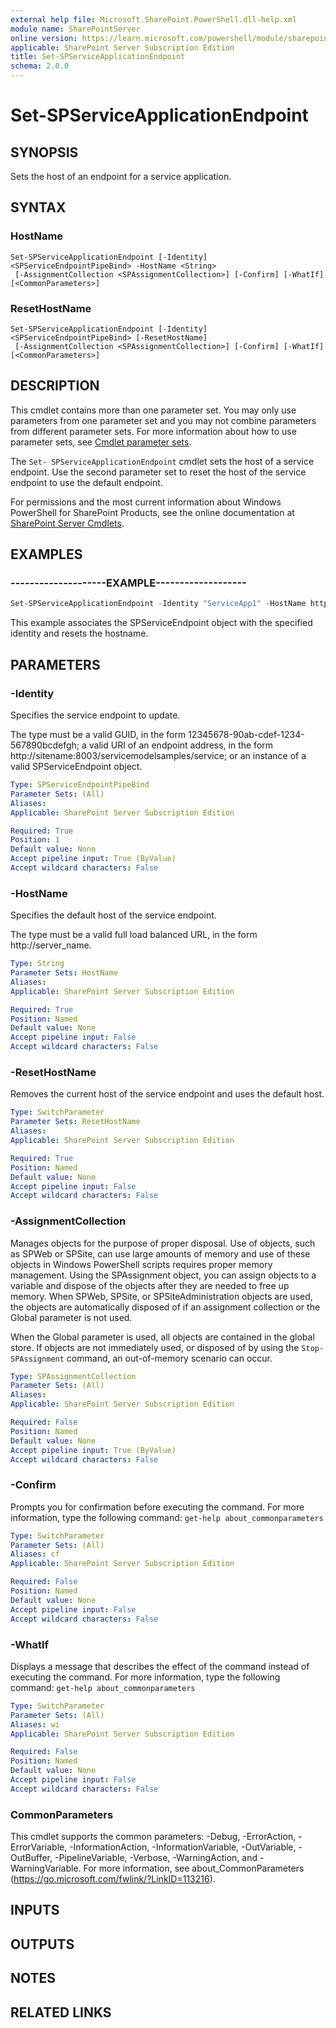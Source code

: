 ```yaml
---
external help file: Microsoft.SharePoint.PowerShell.dll-help.xml
module name: SharePointServer
online version: https://learn.microsoft.com/powershell/module/sharepoint-server/set-spserviceapplicationendpoint
applicable: SharePoint Server Subscription Edition
title: Set-SPServiceApplicationEndpoint
schema: 2.0.0
---
```


# Set-SPServiceApplicationEndpoint

## SYNOPSIS
Sets the host of an endpoint for a service application.


## SYNTAX

### HostName
```
Set-SPServiceApplicationEndpoint [-Identity] <SPServiceEndpointPipeBind> -HostName <String>
 [-AssignmentCollection <SPAssignmentCollection>] [-Confirm] [-WhatIf] [<CommonParameters>]
```

### ResetHostName
```
Set-SPServiceApplicationEndpoint [-Identity] <SPServiceEndpointPipeBind> [-ResetHostName]
 [-AssignmentCollection <SPAssignmentCollection>] [-Confirm] [-WhatIf] [<CommonParameters>]
```

## DESCRIPTION
This cmdlet contains more than one parameter set.
You may only use parameters from one parameter set and you may not combine parameters from different parameter sets.
For more information about how to use parameter sets, see [Cmdlet parameter sets](https://learn.microsoft.com/powershell/scripting/developer/cmdlet/cmdlet-parameter-sets).

The `Set- SPServiceApplicationEndpoint` cmdlet sets the host of a service endpoint.
Use the second parameter set to reset the host of the service endpoint to use the default endpoint.

For permissions and the most current information about Windows PowerShell for SharePoint Products, see the online documentation at [SharePoint Server Cmdlets](https://learn.microsoft.com/powershell/sharepoint/sharepoint-server/sharepoint-server-cmdlets).


## EXAMPLES

### --------------------EXAMPLE-------------------
```powershell
Set-SPServiceApplicationEndpoint -Identity "ServiceApp1" -HostName http://sitename -ResetHostName $true
```

This example associates the SPServiceEndpoint object with the specified identity and resets the hostname.


## PARAMETERS

### -Identity
Specifies the service endpoint to update.

The type must be a valid GUID, in the form 12345678-90ab-cdef-1234-567890bcdefgh; a valid URI of an endpoint address, in the form http://sitename:8003/servicemodelsamples/service; or an instance of a valid SPServiceEndpoint object.

```yaml
Type: SPServiceEndpointPipeBind
Parameter Sets: (All)
Aliases: 
Applicable: SharePoint Server Subscription Edition

Required: True
Position: 1
Default value: None
Accept pipeline input: True (ByValue)
Accept wildcard characters: False
```

### -HostName
Specifies the default host of the service endpoint.

The type must be a valid full load balanced URL, in the form http://server_name.

```yaml
Type: String
Parameter Sets: HostName
Aliases: 
Applicable: SharePoint Server Subscription Edition

Required: True
Position: Named
Default value: None
Accept pipeline input: False
Accept wildcard characters: False
```

### -ResetHostName
Removes the current host of the service endpoint and uses the default host.

```yaml
Type: SwitchParameter
Parameter Sets: ResetHostName
Aliases: 
Applicable: SharePoint Server Subscription Edition

Required: True
Position: Named
Default value: None
Accept pipeline input: False
Accept wildcard characters: False
```

### -AssignmentCollection
Manages objects for the purpose of proper disposal.
Use of objects, such as SPWeb or SPSite, can use large amounts of memory and use of these objects in Windows PowerShell scripts requires proper memory management.
Using the SPAssignment object, you can assign objects to a variable and dispose of the objects after they are needed to free up memory.
When SPWeb, SPSite, or SPSiteAdministration objects are used, the objects are automatically disposed of if an assignment collection or the Global parameter is not used.

When the Global parameter is used, all objects are contained in the global store.
If objects are not immediately used, or disposed of by using the `Stop-SPAssignment` command, an out-of-memory scenario can occur.

```yaml
Type: SPAssignmentCollection
Parameter Sets: (All)
Aliases: 
Applicable: SharePoint Server Subscription Edition

Required: False
Position: Named
Default value: None
Accept pipeline input: True (ByValue)
Accept wildcard characters: False
```

### -Confirm
Prompts you for confirmation before executing the command.
For more information, type the following command: `get-help about_commonparameters`

```yaml
Type: SwitchParameter
Parameter Sets: (All)
Aliases: cf
Applicable: SharePoint Server Subscription Edition

Required: False
Position: Named
Default value: None
Accept pipeline input: False
Accept wildcard characters: False
```

### -WhatIf
Displays a message that describes the effect of the command instead of executing the command.
For more information, type the following command: `get-help about_commonparameters`

```yaml
Type: SwitchParameter
Parameter Sets: (All)
Aliases: wi
Applicable: SharePoint Server Subscription Edition

Required: False
Position: Named
Default value: None
Accept pipeline input: False
Accept wildcard characters: False
```

### CommonParameters
This cmdlet supports the common parameters: -Debug, -ErrorAction, -ErrorVariable, -InformationAction, -InformationVariable, -OutVariable, -OutBuffer, -PipelineVariable, -Verbose, -WarningAction, and -WarningVariable. For more information, see about_CommonParameters (https://go.microsoft.com/fwlink/?LinkID=113216).

## INPUTS

## OUTPUTS

## NOTES

## RELATED LINKS
